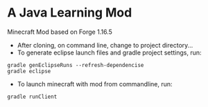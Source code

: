 # A Java Learning Mod

Minecraft Mod based on Forge 1.16.5

 * After cloning, on command line, change to project directory...
 * To generate eclipse launch files and gradle project settings, run:

```
gradle genEclipseRuns --refresh-dependencise
gradle eclipse
```
 * To launch minecraft with mod from commandline, run:

```
gradle runClient
```
